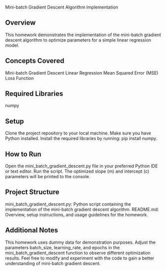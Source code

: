 Mini-batch Gradient Descent Algorithm Implementation

## Overview
This homework demonstrates the implementation of the mini-batch gradient descent algorithm to optimize parameters for a simple linear regression model.

## Concepts Covered
Mini-batch Gradient Descent
Linear Regression
Mean Squared Error (MSE) Loss Function

## Required Libraries
numpy

## Setup
Clone the project repository to your local machine.
Make sure you have Python installed.
Install the required libraries by running: pip install numpy.

## How to Run
Open the mini_batch_gradient_descent.py file in your preferred Python IDE or text editor.
Run the script.
The optimized slope (m) and intercept (c) parameters will be printed to the console.

## Project Structure
mini_batch_gradient_descent.py: Python script containing the implementation of the mini-batch gradient descent algorithm.
README.md: Overview, setup instructions, and usage guidelines for the homework.

## Additional Notes
This homework uses dummy data for demonstration purposes.
Adjust the parameters batch_size, learning_rate, and epochs in the mini_batch_gradient_descent function to observe different optimization results.
Feel free to modify and experiment with the code to gain a better understanding of mini-batch gradient descent.